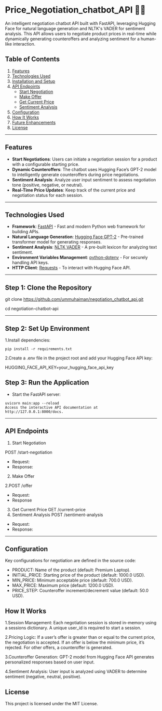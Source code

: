 # Price_Negotiation_chatbot_API 🤝💬
An intelligent negotiation chatbot API built with FastAPI, leveraging Hugging Face for natural language generation and NLTK's VADER for sentiment analysis. This API allows users to negotiate product prices in real-time while dynamically generating counteroffers and analyzing sentiment for a human-like interaction.

## Table of Contents

1. [Features](#features)
2. [Technologies Used](#technologies-used)
3. [Installation and Setup](#installation-and-setup)
4. [API Endpoints](#api-endpoints)
   - [Start Negotiation](#1-start-negotiation)
   - [Make Offer](#2-make-offer)
   - [Get Current Price](#3-get-current-price)
   - [Sentiment Analysis](#4-sentiment-analysis)
5. [Configuration](#configuration)
6. [How It Works](#how-it-works)
7. [Future Enhancements](#future-enhancements)
8. [License](#license)

    
---

## **Features**

- **Start Negotiations**: Users can initiate a negotiation session for a product with a configurable starting price.
- **Dynamic Counteroffers**: The chatbot uses Hugging Face’s GPT-2 model to intelligently generate counteroffers during price negotiations.
- **Sentiment Analysis**: Analyze user input sentiment to assess negotiation tone (positive, negative, or neutral).
- **Real-Time Price Updates**: Keep track of the current price and negotiation status for each session.

---

## **Technologies Used**

- **Framework**: [FastAPI](https://fastapi.tiangolo.com/) - Fast and modern Python web framework for building APIs.
- **Natural Language Generation**: [Hugging Face GPT-2](https://huggingface.co/) - Pre-trained transformer model for generating responses.
- **Sentiment Analysis**: [NLTK VADER](https://www.nltk.org/) - A pre-built lexicon for analyzing text sentiment.
- **Environment Variables Management**: [python-dotenv](https://pypi.org/project/python-dotenv/) - For securely handling API keys.
- **HTTP Client**: [Requests](https://docs.python-requests.org/) - To interact with Hugging Face API.

---
## Step 1: Clone the Repository

  git clone https://github.com/ummuhaiman/negotiation_chatbot_api.git
  
  cd negotiation-chatbot-api

---
##  Step 2: Set Up Environment

   1.Install dependencies:
     
    pip install -r requirements.txt
    
   2.Create a .env file in the project root and add your Hugging Face API key:

   HUGGING_FACE_API_KEY=your_hugging_face_api_key

## Step 3: Run the Application
   - Start the FastAPI server:
    
    uvicorn main:app --reload
    Access the interactive API documentation at http://127.0.0.1:8000/docs.
---
## API Endpoints
1. Start Negotiation

POST /start-negotiation
- Request:
- Response:
2. Make Offer

2.POST /offer
 - Request:
 - Response 
3. Get Current Price
 GET /current-price
4. Sentiment Analysis
 POST /sentiment-analysis
 - Request:
 - Response:

---
## Configuration

Key configurations for negotiation are defined in the source code:

- PRODUCT: Name of the product (default: Premium Laptop).
- INITIAL_PRICE: Starting price of the product (default: 1000.0 USD).
- MIN_PRICE: Minimum acceptable price (default: 700.0 USD).
- MAX_PRICE: Maximum price (default: 1200.0 USD).
- PRICE_STEP: Counteroffer increment/decrement value (default: 50.0 USD).

## How It Works

1.Session Management:
   Each negotiation session is stored in-memory using a sessions dictionary.
   A unique user_id is required to start a session.

2.Pricing Logic:
   If a user’s offer is greater than or equal to the current price, the negotiation is accepted.
   If an offer is below the minimum price, it’s rejected.
   For other offers, a counteroffer is generated.

3.Counteroffer Generation:
   GPT-2 model from Hugging Face API generates personalized responses based on user input.

4.Sentiment Analysis:
   User input is analyzed using VADER to determine sentiment (negative, neutral, positive).
        
## License
This project is licensed under the MIT License.

   
    

